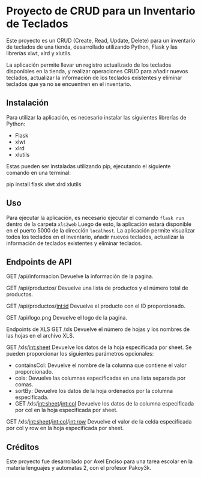 # Proyecto de CRUD para un Inventario de Teclados

Este proyecto es un CRUD (Create, Read, Update, Delete) para un inventario de teclados de una tienda, desarrollado utilizando Python, Flask y las librerías xlwt, xlrd y xlutils.

La aplicación permite llevar un registro actualizado de los teclados disponibles en la tienda, y realizar operaciones CRUD para añadir nuevos teclados, actualizar la información de los teclados existentes y eliminar teclados que ya no se encuentren en el inventario.

## Instalación

Para utilizar la aplicación, es necesario instalar las siguientes librerías de Python:

- Flask
- xlwt
- xlrd
- xlutils

Estas pueden ser instaladas utilizando pip, ejecutando el siguiente comando en una terminal:

pip install flask xlwt xlrd xlutils

## Uso

Para ejecutar la aplicación, es necesario ejecutar el comando `flask run` dentro de la carpeta `xls2web`
Luego de esto, la aplicación estará disponible en el puerto 5000 de la dirección `localhost`.
La aplicación permite visualizar todos los teclados en el inventario, añadir nuevos teclados, actualizar la información de teclados existentes y eliminar teclados.

## Endpoints de API
GET /api/informacion
Devuelve la información de la pagina.

GET /api/productos/
Devuelve una lista de productos y el número total de productos.

GET /api/productos/<int:id>
Devuelve el producto con el ID proporcionado.

GET /api/logo.png
Devuelve el logo de la pagina.

Endpoints de XLS
GET /xls
Devuelve el número de hojas y los nombres de las hojas en el archivo XLS.

GET /xls/<int:sheet>
Devuelve los datos de la hoja especificada por sheet. Se pueden proporcionar los siguientes parámetros opcionales:

- containsCol: Devuelve el nombre de la columna que contiene el valor proporcionado.
- cols: Devuelve las columnas especificadas en una lista separada por comas.
- sortBy: Devuelve los datos de la hoja ordenados por la columna especificada.
- GET /xls/<int:sheet>/<int:col> Devuelve los datos de la columna especificada por col en la hoja especificada por sheet.

GET /xls/<int:sheet>/<int:col>/<int:row>
Devuelve el valor de la celda especificada por col y row en la hoja especificada por sheet.

## Créditos

Este proyecto fue desarrollado por Axel Enciso para una tarea escolar en la materia lenguajes y automatas 2, con el profesor Pakoy3k.
